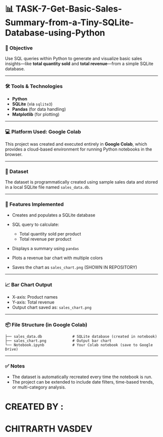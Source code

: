 # 📊 TASK-7-Get-Basic-Sales-Summary-from-a-Tiny-SQLite-Database-using-Python


### 🎯 Objective

Use SQL queries within Python to generate and visualize basic sales insights—like **total quantity sold** and **total revenue**—from a simple SQLite database.

---

### 🛠️ Tools & Technologies

* **Python**
* **SQLite** (via `sqlite3`)
* **Pandas** (for data handling)
* **Matplotlib** (for plotting)

---

### 💻 Platform Used: **Google Colab**

This project was created and executed entirely in **Google Colab**, which provides a cloud-based environment for running Python notebooks in the browser.

---

### 📂 Dataset

The dataset is programmatically created using sample sales data and stored in a local SQLite file named `sales_data.db`.

---

### 📌 Features Implemented

* Creates and populates a SQLite database
* SQL query to calculate:

  * Total quantity sold per product
  * Total revenue per product
* Displays a summary using `pandas`
* Plots a revenue bar chart with multiple colors
* Saves the chart as `sales_chart.png` (SHOWN IN REPOSITORY)

---

### 📈 Bar Chart Output

* X-axis: Product names
* Y-axis: Total revenue
* Output chart saved as: `sales_chart.png`

---

### 📦 File Structure (in Google Colab)

```
├── sales_data.db              # SQLite database (created in notebook)
├── sales_chart.png            # Output bar chart
└── Notebook.ipynb             # Your Colab notebook (save to Google Drive)
```

---

### ✅ Notes

* The dataset is automatically recreated every time the notebook is run.
* The project can be extended to include date filters, time-based trends, or multi-category analysis.


# CREATED BY :
# CHITRARTH VASDEV

